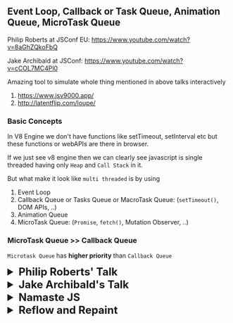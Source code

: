   ## Event Loop, Callback or Task Queue, Animation Queue, MicroTask Queue

Philip Roberts at JSConf EU: https://www.youtube.com/watch?v=8aGhZQkoFbQ

Jake Archibald at JSConf: https://www.youtube.com/watch?v=cCOL7MC4Pl0

Amazing tool to simulate whole thing mentioned in above talks
interactively 
1. https://www.jsv9000.app/
2. http://latentflip.com/loupe/

### Basic Concepts

In V8 Engine we don't have functions like setTimeout, setInterval etc but these 
functions or webAPIs are there in browser.

If we just see v8 engine then we can clearly see javascript is single threaded 
having only `Heap` and `Call Stack` in it.

But what make it look like `multi threaded` is by using 
1. Event Loop
2. Callback Queue or Tasks Queue or MacroTask Queue: (`setTimeout()`, DOM APIs, ..)
3. Animation Queue
4. MicroTask Queue: (`Promise`, `fetch()`, Mutation Observer, ..)

### MicroTask Queue >> Callback Queue

`Microtask Queue` has **higher priority** than `Callback Queue`

<details >
 <summary style="font-size: x-large; font-weight: bold">Philip Roberts' Talk</summary>

He discussed about `Event Loop` and `Callback Queue` to explain this whole thing

![img_2.png](images/img_2.png)

![img_3.png](images/img_3.png)

### Call Stack
![img_4.png](images/img_4.png)
![img_5.png](images/img_5.png)


### Concurrency & Event Loop
Time Stamp:https://youtu.be/8aGhZQkoFbQ?si=VX6d-MAwBQK1gkFu&t=768

![img_6.png](images/img_6.png)
![img_7.png](images/img_7.png)
![img_8.png](images/img_8.png)
![img_9.png](images/img_9.png)

1. Using `setTimeout` 0 is to solve `Blocking Issue` by using this we
let any ajax, http request or setTimeout to finish under `webapis`
once they are done running we push it to `Callback Queue or Task Queue`
and `Event loop` push back to `Call Stack` once everything cleared from it.

    By this any `Asynchronous task` does not block Call Stack and we are able to 
    use thing on browser like click button or highlight text etc.

2. `setTimeout` is **not guarantee time of execution**, but it is a minimum time of
execution.

Running example: https://youtu.be/8aGhZQkoFbQ?si=wqVXk6cU2grRaD8_&t=1170

![img_10.png](images/img_10.png)


---
</details>







<details >
 <summary style="font-size: x-large; font-weight: bold">Jake Archibald's Talk</summary>

![img_11.png](images/img_11.png)

 We may feel user might see flash of `el` element since apply 
style 'none' after appending but it won't because of how Event Loop works

#### Main Thread
![img_12.png](images/img_12.png)

Here this main thread is V8 engine which has just one `Call Stack`

`Callback or Task Queue` is on **LEFT**

`Render Steps` is on **RIGHT**

In below diagrams
<details >
 <summary style="font-size: large; font-weight: bold">Callback or Task Queue</summary>

![img_13.png](images/img_13.png)
![img_14.png](images/img_14.png)
![img_15.png](images/img_15.png)


---
</details>

<br>

<details >
 <summary style="font-size: large; font-weight: bold">Render Steps</summary>

It involves
1. Style calculation: Looking at all CSS element and calculating what applies to each element
2. Layout: Render tree and figuring out where everything is on page
3. Painting: Creating pixel data, doing actual painting

![img_16.png](images/img_16.png)

<details >
 <summary style="font-size: medium; font-weight: bold">Example 1: `while (true);`</summary>

Once we click on `while (true);` button everything comes to stand still, we can't do anything
on browser
![img_17.png](images/img_17.png)

Since `main thread(Call Stack)` is busy doing above task so it will just queue up all other
task like button click, text highlight, cat gif animation  etc and will be able to push one by one
to Call Stack when it is completely empty.
![img_19.png](images/img_19.png)

![img_20.png](images/img_20.png)
Now we can understand why there will no flash of `el` since a code must run to its completion
before it can get back to render steps

---
</details>

<details >
 <summary style="font-size: medium; font-weight: bold">Example 2: `setTimeout loop`</summary>

![img_21.png](images/img_21.png)

![img_22.png](images/img_22.png)

![img_23.png](images/img_23.png)

Here we keep queueing up tasks and will be able to push one by one to Call Stack.
Therefore `Event Loop` is able to push `Render step task` like cat gif animation to `Callback Queue`.
Hence it is `Non blocking`.
![img_24.png](images/img_24.png)

---
</details>




---
</details>

<br>

<details >
 <summary style="font-size: large; font-weight: bold">`requestAnimationFrame`</summary>

![img_29.png](images/img_29.png)

![img_26.png](images/img_26.png)

![img_27.png](images/img_27.png)

![img_28.png](images/img_28.png)

Here `setTimeout` move faster than `requestAnimationFrame`

Many task can happen before browser goes to render step and update the display

Most commonly display refresh at 60 times per second(60 Hz).
Browser won't run render step if browser is in background as that will be waste of
resource.

![img_31.png](images/img_31.png)

`setTimeout(callback, 0)` is not exactly 0 ms it is around 4.7 ms.

<details >
 <summary style="font-size: small; font-weight: bold">Visualizing Timing</summary>
In below figure Green & Purple color represent Render step 

Yellow part are task queue

![img_32.png](images/img_32.png)
![img_34.png](images/img_34.png)
If we use setTimeout()[Task Queue] for animation, then it will happen randomly since
Task Queue is always prioritised than a Render step

![img_33.png](images/img_33.png)
But if we use `requestAnimationFrame` then it will happen always at the start

---
</details>


---
</details>

<br>

<details >
 <summary style="font-size: medium; font-weight: bold">Example: Animate Box 0-> 1000 -> 500</summary>

1.
![img_35.png](images/img_35.png)
Above code will not animate from 0 -> 1000 -> 500, since browser will just render 0 -> 500.
Since this is something ran to completion on Task Queue side and whatever was set, browser looks that
and render it on broswer during Render step

2. 
![img_36.png](images/img_36.png)
![img_37.png](images/img_37.png)
![img_38.png](images/img_38.png)

In above case also we didn't able to animate since both Task Queue and requestAnimationFrame happen
before it get painted on browser

3.
![img_39.png](images/img_39.png)

Using twice requestAnimationFrame help to animate properly

![img_40.png](images/img_40.png)
Till 2018 Edge & Safari put requestAnimationFrame after Styling & Painting


---
</details>

<br>

<details >
 <summary style="font-size: large; font-weight: bold">Micro Tasks</summary>

![img_50.png](images/img_50.png)

![img_41.png](images/img_41.png)
![img_42.png](images/img_42.png)
Above `promise` use microtask queue

![img_43.png](images/img_43.png)
![img_44.png](images/img_44.png)
In here also whole things hang after button click of `Microtask loop`


Visualizing how tasked are picked and completed in below cases

![img_45.png](images/img_45.png)

1. Callback or  Task Queue
![img_46.png](images/img_46.png)
One task is completed one at a time


2. Animation Callback(requestAnimationFrame)

![img_47.png](images/img_47.png)
All the item are completed till the completion and new once are just
stacked for second iteration

3. Micro Task Queue
![img_49.png](images/img_49.png)
All item plus newly added item are also completed.


---
</details>

<br>
<details >
 <summary style="font-size: large; font-weight: bold">Quiz</summary>



<details >
 <summary style="font-size: medium; font-weight: bold">Question-1</summary>

![img_51.png](images/img_51.png)
![img_52.png](images/img_52.png)

![img_53.png](images/img_53.png)
After running task we go to Micro Task Queue

![img_54.png](images/img_54.png)
![img_55.png](images/img_55.png)
Same thing done for Listener 2


---
</details>

<details >
 <summary style="font-size: medium; font-weight: bold">Question-2(Using script for button click)</summary>

![img_56.png](images/img_56.png)

![img_57.png](images/img_57.png)
![img_58.png](images/img_58.png)
![img_59.png](images/img_59.png)
Here since script haven't completed yet therefore we move to listener 2

![img_60.png](images/img_60.png)
![img_61.png](images/img_61.png)

Be careful while automating anything using script

---
</details>

Use above tool to better visualize above example

---
</details>


---
</details>




<details >
 <summary style="font-size: x-large; font-weight: bold">Namaste JS</summary>

![img_62.png](images/img_62.png)
![img_63.png](images/img_63.png)

Referred Video: https://youtu.be/8zKuNo4ay8E?si=HOCnXMoqEvLG-G8h

## JS Engine

![img_64.png](images/img_64.png)
![img_65.png](images/img_65.png)
![img_66.png](images/img_66.png)
![img_67.png](images/img_67.png)
Depending on the browser engine, the JS can use `Interpreter` or `Compiler`
![img_68.png](images/img_68.png)

---
</details>




<details >
 <summary style="font-size: x-large; font-weight: bold">Reflow and Repaint</summary>

![img_69.png](images/img_69.png)

In CRP([Networking -> How Web Work -> CRP](../../09-networking/readme.md)) we have 

**3.1 Reflow:** Keeps on happening when changes are made to the elements, that affect the layout of the partial or whole page. The Reflow of the element will cause the subsequent reflow of all the child and ancestor elements in the DOM. Reflow means re-calculating the positions and geometries of elements in the document.

**4.1 Repaint:**  Keeps on happening when changes are made to the appearance of the elements that change the visibility, but doesn't affect the layout
Eg: Visibility, background color, outline

> Reflows are very expensive in terms of performance, and is one of the main causes of slow DOM scripts, especially on devices with low
processing power, such as phones. In many cases, they are equivalent to laying out the entire page again.

**What Causes the Reflows and Repaints**
- Reflow will happen when Adding, Removing, Updating the DOM nodes
- Hiding DOM Element with display: none will cause both reflow and repaint
- Hiding DOM Element with visibility: hidden will cause the only repaint, because no layout or position change

```js
var bodyStyle = document.body.style; // cache

bodyStyle.padding = "20px"; // reflow, repaint
bodyStyle.border = "10px solid red"; // reflow, repaint

bodyStyle.color = "blue"; // repaint only, no dimensions changed
bstyle.backgroundColor = "#cc0000"; // repaint

bodyStyle.fontSize = "2em"; // reflow, repaint

// new DOM element - reflow, repaint
document.body.appendChild(document.createTextNode('Hello!'));
```

Full article: https://dev.to/gopal1996/understanding-reflow-and-repaint-in-the-browser-1jbg

---
</details>
